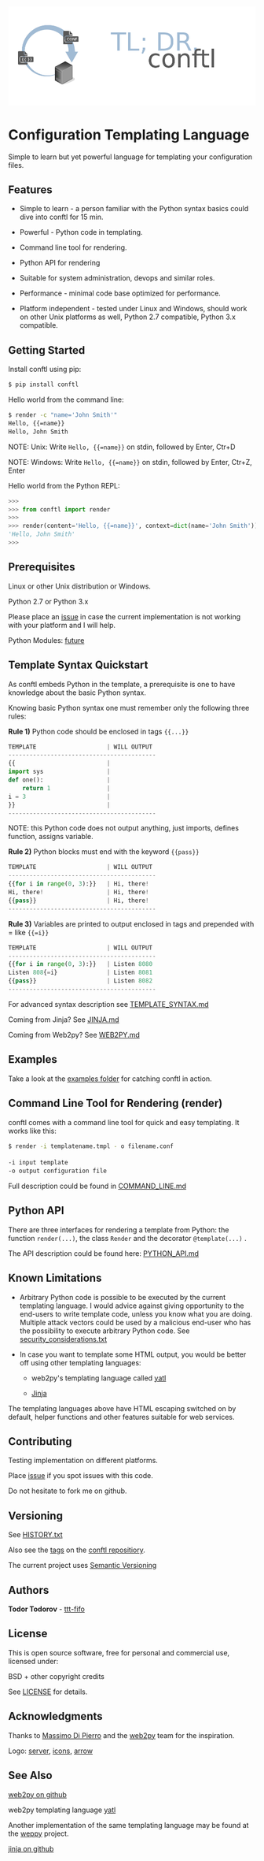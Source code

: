 ![](conftl_tl_dr.png)
# Configuration Templating Language

Simple to learn but yet powerful language for templating your configuration files.

## Features

* Simple to learn - a person familiar with the Python syntax basics could dive into conftl for 15 min.

* Powerful - Python code in templating.

* Command line tool for rendering.

* Python API for rendering

* Suitable for system administration, devops and similar roles.

* Performance - minimal code base optimized for performance.

* Platform independent - tested under Linux and Windows, should work on other Unix platforms as well, Python 2.7 compatible, Python 3.x compatible.

## Getting Started

Install conftl using pip:

```bash
$ pip install conftl
```

Hello world from the command line:

```bash
$ render -c "name='John Smith'"
Hello, {{=name}}
Hello, John Smith
```

NOTE: Unix: Write ```Hello, {{=name}}``` on stdin, followed by Enter, Ctr+D

NOTE: Windows: Write ```Hello, {{=name}}``` on stdin, followed by Enter, Ctr+Z, Enter

Hello world from the Python REPL:

```python
>>>
>>> from conftl import render
>>>
>>> render(content='Hello, {{=name}}', context=dict(name='John Smith'))
'Hello, John Smith'
>>>
```

## Prerequisites

Linux or other Unix distribution or Windows.

Python 2.7 or Python 3.x

Please place an [issue](https://github.com/ttt-fifo/conftl/issues) in case the current implementation is not working with your platform and I will help.

Python Modules: [future](https://pypi.python.org/project/future)

## Template Syntax Quickstart

As conftl embeds Python in the template, a prerequisite is one to have knowledge about the basic Python syntax.

Knowing basic Python syntax one must remember only the following three rules:

**Rule 1)** Python code should be enclosed in tags ```{{...}}```

```python
TEMPLATE                    | WILL OUTPUT
------------------------------------------
{{                          |
import sys                  |
def one():                  |
    return 1                |
i = 3                       |
}}                          |
------------------------------------------
```

NOTE: this Python code does not output anything, just imports, defines function, assigns variable.

**Rule 2)** Python blocks must end with the keyword ```{{pass}}```

```python
TEMPLATE                    | WILL OUTPUT
------------------------------------------
{{for i in range(0, 3):}}   | Hi, there!
Hi, there!                  | Hi, there!
{{pass}}                    | Hi, there!
------------------------------------------
```

**Rule 3)** Variables are printed to output enclosed in tags and prepended with = like ```{{=i}}```

```python
TEMPLATE                    | WILL OUTPUT
------------------------------------------
{{for i in range(0, 3):}}   | Listen 8080
Listen 808{=i}              | Listen 8081
{{pass}}                    | Listen 8082
------------------------------------------
```

For advanced syntax description see [TEMPLATE_SYNTAX.md](https://github.com/ttt-fifo/blob/master/docs/TEMPLATE_SYNTAX.md)

Coming from Jinja? See [JINJA.md](https://github.com/ttt-fifo/blob/master/docs/JINJA.md)

Coming from Web2py? See [WEB2PY.md](https://github.com/ttt-fifo/blob/master/docs/WEB2PY.md)

## Examples

Take a look at the [examples folder](https://github.com/ttt-fifo/conftl/blob/master/examples) for catching conftl in action.

## Command Line Tool for Rendering (render)

conftl comes with a command line tool for quick and easy templating. It works like this:

```bash
$ render -i templatename.tmpl - o filename.conf

-i input template
-o output configuration file
```

Full description could be found in [COMMAND_LINE.md](https://github.com/ttt-fifo/conftl/blob/master/docs/COMMAND_LINE.md)

## Python API

There are three interfaces for rendering a template from Python: the function ```render(...)```, the class ```Render``` and the decorator ```@template(...)``` .

The API description could be found here: [PYTHON_API.md](https://github.com/ttt-fifo/conftl/blob/master/docs/PYTHON_API.md)

## Known Limitations

* Arbitrary Python code is possible to be executed by the current templating language. I would advice against giving opportunity to the end-users to write template code, unless you know what you are doing. Multiple attack vectors could be used by a malicious end-user who has the possibility to execute arbitrary Python code. See [security_considerations.txt](https://github.com/ttt-fifo/conftl/blob/master/docs/security_considerations.txt)

* In case you want to template some HTML output, you would be better off using other templating languages:

    * web2py's templating language called [yatl](https://github.com/web2py/yatl)

    * [Jinja](https://github.com/pallets/jinja)

The templating languages above have HTML escaping switched on by default, helper functions and other features suitable for web services.

## Contributing

Testing implementation on different platforms.

Place [issue](https://github.com/ttt-fifo/conftl/issues) if you spot issues with this code.

Do not hesitate to fork me on github.

## Versioning

See [HISTORY.txt](https://github.com/ttt-fifo/conftl/blob/master/HISTORY.txt)

Also see the [tags](https://github.com/ttt-fifo/conftl/tags) on the [conftl repositiory](https://github.com/ttt-fifo/conftl).

The current project uses [Semantic Versioning](https://semver.org)

## Authors

**Todor Todorov** - [ttt-fifo](https://github.com/ttt-fifo)

## License

This is open source software, free for personal and commercial use, licensed under:

BSD + other copyright credits

See [LICENSE](https://github.com/ttt-fifo/conftl/blob/master/LICENSE) for details.

## Acknowledgments

Thanks to [Massimo Di Pierro](https://github.com/mdipierro) and the [web2py](https://github.com/web2py) team for the inspiration.

Logo: [server](https://www.vrt.com.au/downloads/vrt-network-equipment), [icons](http://hawcons.com/), [arrow](https://longfordpc.com/)

## See Also

[web2py on github](https://github.com/web2py/web2py)

web2py templating language [yatl](https://github.com/web2py/yatl)

Another implementation of the same templating language may be found at the [weppy](https://github.com/gi0baro/weppy) project.

[jinja on github](https://github.com/pallets/jinja)
